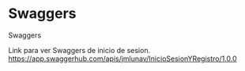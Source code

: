 # Swaggers
Swaggers

Link para ver Swaggers de inicio de sesion.
https://app.swaggerhub.com/apis/jmlunav/InicioSesionYRegistro/1.0.0
